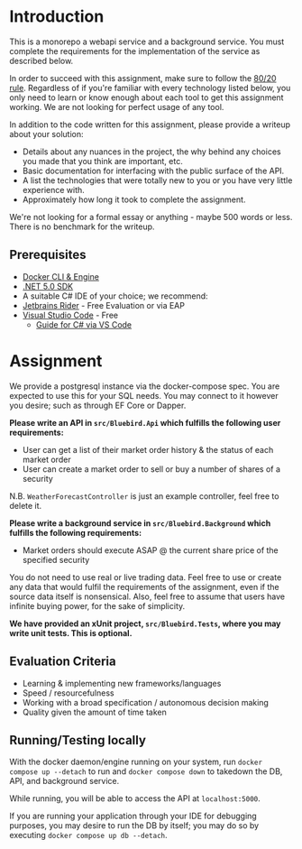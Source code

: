 # Introduction

This is a monorepo a webapi service and a background service. You must complete the requirements for the implementation of the service as described below.

In order to succeed with this assignment, make sure to follow the [80/20 rule](https://en.wikipedia.org/wiki/Pareto_principle). Regardless of if you're familiar with every technology listed below, you only need to learn or know enough about each tool to get this assignment working. We are not looking for perfect usage of any tool.

In addition to the code written for this assignment, please provide a writeup about your solution:

  - Details about any nuances in the project, the why behind any choices you made that you think are important, etc.
  - Basic documentation for interfacing with the public surface of the API.
  - A list the technologies that were totally new to you or you have very little experience with.
  - Approximately how long it took to complete the assignment.

We're not looking for a formal essay or anything - maybe 500 words or less. There is no benchmark for the writeup.

## Prerequisites

- [Docker CLI & Engine](https://www.docker.com/get-started)
- [.NET 5.0 SDK](https://dotnet.microsoft.com/download/dotnet/5.0)
- A suitable C# IDE of your choice; we recommend:
- [Jetbrains Rider](https://www.jetbrains.com/rider/) - Free Evaluation or via EAP
- [Visual Studio Code](https://code.visualstudio.com/) - Free
    - [Guide for C# via VS Code](https://code.visualstudio.com/docs/languages/csharp)

# Assignment

We provide a postgresql instance via the docker-compose spec. You are expected to use this for your SQL needs. You may connect to it however you desire; such as through EF Core or Dapper.

**Please write an API in `src/Bluebird.Api` which fulfills the following user requirements:**

- User can get a list of their market order history & the status of each market order
- User can create a market order to sell or buy a number of shares of a security

N.B. `WeatherForecastController` is just an example controller, feel free to delete it.

**Please write a background service in `src/Bluebird.Background` which fulfills the following requirements:**

- Market orders should execute ASAP @ the current share price of the specified security

You do not need to use real or live trading data. Feel free to use or create any data that would fulfil the requirements of the assignment, even if the source data itself is nonsensical. Also, feel free to assume that users have infinite buying power, for the sake of simplicity.

**We have provided an xUnit project, `src/Bluebird.Tests`, where you may write unit tests. This is optional.**

## Evaluation Criteria

- Learning & implementing new frameworks/languages
- Speed / resourcefulness
- Working with a broad specification / autonomous decision making
- Quality given the amount of time taken

## Running/Testing locally

With the docker daemon/engine running on your system, run `docker compose up --detach` to run and `docker compose down` to takedown the DB, API, and background service.

While running, you will be able to access the API at `localhost:5000`.

If you are running your application through your IDE for debugging purposes, you may desire to run the DB by itself; you may do so by executing `docker compose up db --detach`.
